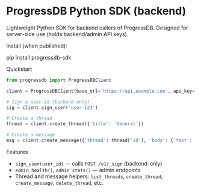 # ProgressDB Python SDK (backend)

Lightweight Python SDK for backend callers of ProgressDB. Designed for server-side use (holds backend/admin API keys).

Install (when published):

  pip install progressdb-sdk

Quickstart

```py
from progressdb import ProgressDBClient

client = ProgressDBClient(base_url='https://api.example.com', api_key='ADMIN_KEY')

# Sign a user id (backend-only)
sig = client.sign_user('user-123')

# Create a thread
thread = client.create_thread({'title': 'General'})

# Create a message
msg = client.create_message({'thread': thread['id'], 'body': {'text': 'hello'}})
```

Features

- `sign_user(user_id)` — calls `POST /v1/_sign` (backend-only)
- `admin_health()`, `admin_stats()` — admin endpoints
- Thread and message helpers: `list_threads`, `create_thread`, `create_message`, `delete_thread`, etc.
